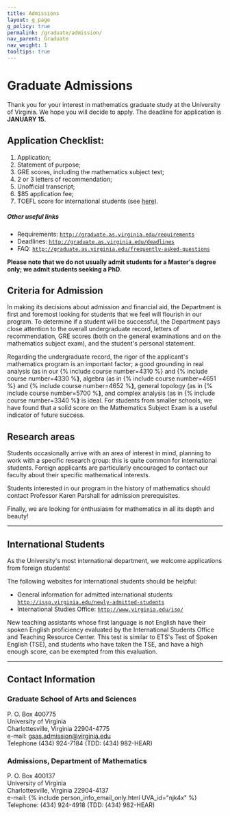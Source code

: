 ```yaml
---
title: Admissions
layout: g_page
g_policy: true
permalink: /graduate/admission/
nav_parent: Graduate
nav_weight: 1
tooltips: true
---
```


<h1 class="mb-3">Graduate Admissions</h1>

 Thank you for your interest in mathematics graduate study at the University of Virginia. We hope you will decide to apply. The deadline for application is <strong>JANUARY 15.</strong>

## Application Checklist:
1. Application;
2. Statement of purpose;
3. GRE scores, including the mathematics&nbsp;subject test;
4. 2 or 3 letters of recommendation;
5. Unofficial transcript;
6. $85 application fee;
7. TOEFL score for international students (see <a href="http://graduate.as.virginia.edu/requirements">here</a>).

##### Other useful links

- Requirements: [`http://graduate.as.virginia.edu/requirements`](http://graduate.as.virginia.edu/requirements)
- Deadlines: [`http://graduate.as.virginia.edu/deadlines`](http://graduate.as.virginia.edu/deadlines)
- FAQ: [`http://graduate.as.virginia.edu/frequently-asked-questions`](http://graduate.as.virginia.edu/frequently-asked-questions)

 <strong>Please note that we do not usually admit students for a Master&#39;s degree only; we admit students seeking a PhD</strong>.

## Criteria for Admission

In making its decisions about admission and financial aid, the Department is first and foremost looking for students that we feel will flourish in our program. To determine if a student will be successful, the Department pays close attention to the overall undergraduate record, letters of recommendation, GRE scores (both on the general examinations and on the mathematics subject exam), and the student&#39;s personal statement.

 Regarding the undergraduate record, the rigor of the applicant&#39;s mathematics program is an important factor; a good grounding in real analysis (as in our {% include course number=4310 %} and {% include course number=4330 %}<span style="margin-left: -4px;"></span>), algebra (as in {% include course number=4651 %} and {% include course number=4652 %}<span style="margin-left: -4px;"></span>), general topology (as in {% include course number=5700 %}<span style="margin-left: -4px;"></span>), and complex analysis (as in {% include course number=3340 %}<span style="margin-left: -4px;"></span>) is ideal. For students from smaller schools, we have found that a solid score on the Mathematics Subject Exam is a useful indicator of future success.

## Research areas

Students occasionally arrive with an area of interest in mind, planning to work with a specific research group: this is quite common for international students. Foreign applicants are particularly encouraged to contact our faculty about their specific mathematical interests.

Students interested in our program in the history of mathematics should contact Professor Karen Parshall for admission prerequisites.

Finally, we are looking for enthusiasm for mathematics in all its depth and beauty!

---

## International Students

As the University&#39;s most international department, we welcome applications from foreign students!

The following websites for international students should be helpful:

- General information for admitted international students:
	[`http://issp.virginia.edu/newly-admitted-students`](http://issp.virginia.edu/newly-admitted-students)
- International Studies Office:
	[`http://www.virginia.edu/iso/`](http://www.virginia.edu/iso/)

 New teaching assistants whose first language is not English have their spoken English proficiency evaluated by the International Students Office and Teaching Resource Center. This test is similar to ETS&#39;s Test of Spoken English (TSE), and students who have taken the TSE, and have a high enough score, can be exempted from this evaluation.

---

## Contact Information

### Graduate School of Arts and Sciences
P. O. Box 400775<br>
University of Virginia<br>
Charlottesville, Virginia 22904-4775<br>
e-mail: <a href="mailto:gsas.admission@virginia.edu">gsas.admission@virginia.edu</a><br>
Telephone (434) 924-7184 (TDD: (434) 982-HEAR)

### Admissions, Department of Mathematics
P. O. Box 400137<br>
University of Virginia<br>
Charlottesville, Virginia 22904-4137<br>
e-mail: {% include person_info_email_only.html UVA_id="njk4x" %}<br>
Telephone: (434) 924-4918 (TDD: (434) 982-HEAR)

